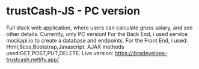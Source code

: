# trustCash-JS - PC version
Full stack web application, where users can calculate gross salary, and see other details.
Currently, only PC version!
For the Back End, i used service mockapi.io to create a database and endpoints.
For the Front End, i used: Html,Scss,Bootstrap,Javascript.
AJAX methods used:GET,POST,PUT,DELETE.
Live version: https://ibradevelops-trustcash.netlify.app/
